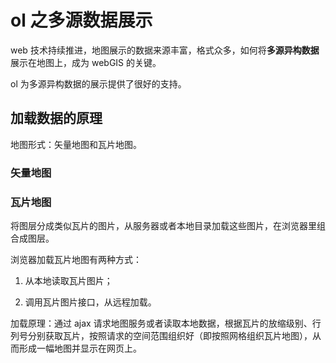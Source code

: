 # ol 之多源数据展示

web 技术持续推进，地图展示的数据来源丰富，格式众多，如何将**多源异构数据**展示在地图上，成为 webGIS 的关键。

ol 为多源异构数据的展示提供了很好的支持。

## 加载数据的原理

地图形式：矢量地图和瓦片地图。

### 矢量地图

### 瓦片地图

将图层分成类似瓦片的图片，从服务器或者本地目录加载这些图片，在浏览器里组合成图层。

浏览器加载瓦片地图有两种方式：

1. 从本地读取瓦片图片；

2. 调用瓦片图片接口，从远程加载。

加载原理：通过 ajax 请求地图服务或者读取本地数据，根据瓦片的放缩级别、行列号分别获取瓦片，按照请求的空间范围组织好（即按照网格组织瓦片地图），从而形成一幅地图并显示在网页上。
